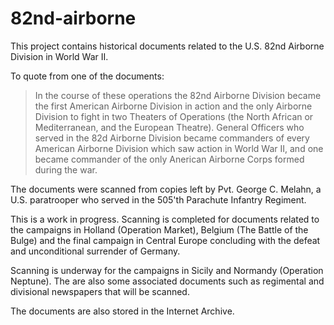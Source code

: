 # 82nd-airborne

This project contains historical documents related to the U.S. 82nd Airborne Division in World War II.

To quote from one of the documents:
> In the course of these operations the 82nd Airborne Division became the first
> American Airborne Division in action and the only Airborne Division to fight in
> two Theaters of Operations (the North African or Mediterranean, and the European
> Theatre). General Officers who served in the 82d Airborne Division became
> commanders of every American Airborne Division which saw action in World War II,
> and one became commander of the only Anerican Airborne Corps formed during the war.

The documents were scanned from copies left by Pvt. George C. Melahn, a U.S. paratrooper who served in the 505'th Parachute Infantry Regiment.

This is a work in progress. Scanning is completed for documents related to the campaigns in Holland (Operation Market), Belgium (The Battle of the Bulge) and the final campaign in Central Europe concluding with the defeat and unconditional surrender of Germany.

Scanning is underway for the campaigns in Sicily and Normandy (Operation Neptune). The are also some associated documents such as regimental and divisional newspapers that will be scanned.

The documents are also stored in the Internet Archive.
